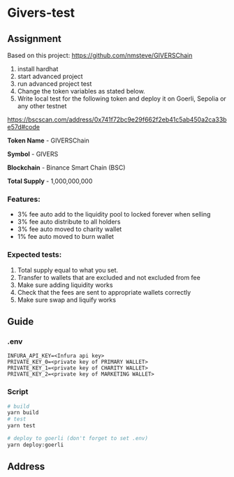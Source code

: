 # Givers-test

## Assignment
Based on this project: https://github.com/nmsteve/GIVERSChain 

1. install hardhat
2. start advanced project
3. run advanced project test
4. Change the token variables as stated below.
5. Write local test for the following token and deploy it on Goerli, Sepolia or any other testnet

https://bscscan.com/address/0x741f72bc9e29f662f2eb41c5ab450a2ca33be57d#code

**Token Name** - GIVERSChain

**Symbol** - GIVERS

**Blockchain** - Binance Smart Chain (BSC)

**Total Supply** - 1,000,000,000

### Features:

- 3% fee auto add to the liquidity pool to locked forever when selling
- 3% fee auto distribute to all holders
- 3% fee auto moved to charity wallet
- 1% fee auto moved to burn wallet

### Expected tests:

1. Total supply equal to what you set.
2. Transfer to wallets that are excluded and not excluded from fee
3. Make sure adding liquidity works
4. Check that the fees are sent to appropriate wallets correctly
5. Make sure swap and liquify works

## Guide

### .env
```
INFURA_API_KEY=<Infura api key>
PRIVATE_KEY_0=<private key of PRIMARY WALLET>
PRIVATE_KEY_1=<private key of CHARITY WALLET>
PRIVATE_KEY_2=<private key of MARKETING WALLET>
```

### Script

```bash
# build
yarn build
# test
yarn test

# deploy to goerli (don't forget to set .env)
yarn deploy:goerli
```

## Address


